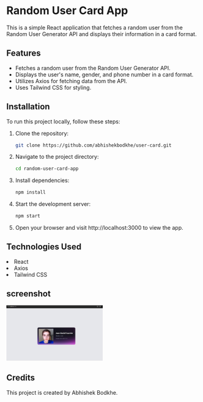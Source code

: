 # Random User Card App

This is a simple React application that fetches a random user from the Random User Generator API and displays their information in a card format.

## Features

- Fetches a random user from the Random User Generator API.
- Displays the user's name, gender, and phone number in a card format.
- Utilizes Axios for fetching data from the API.
- Uses Tailwind CSS for styling.

## Installation

To run this project locally, follow these steps:

1. Clone the repository:

   ```bash
   git clone https://github.com/abhishekbodkhe/user-card.git
   ```
2. Navigate to the project directory:
   ```bash
   cd random-user-card-app
   ```
3. Install dependencies:
   ```bash
   npm install
   ```
4. Start the development server:
   ```bash
   npm start
   ```
5. Open your browser and visit http://localhost:3000 to view the app.

## Technologies Used

  <li> React </li>
  <li>Axios </li>
  <li> Tailwind CSS</li>

## screenshot 
<img src="https://github.com/abhishekbodkhe/user-card/blob/main/card1.jpg?raw=true" alt="GitHub Logo" style="max-width: 50%;">

## Credits
This project is created by Abhishek Bodkhe.
